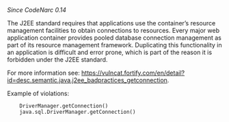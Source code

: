 *Since CodeNarc 0.14*

The J2EE standard requires that applications use the container’s
resource management facilities to obtain connections to resources. Every
major web application container provides pooled database connection
management as part of its resource management framework. Duplicating
this functionality in an application is difficult and error prone, which
is part of the reason it is forbidden under the J2EE standard.

For more information see:
<https://vulncat.fortify.com/en/detail?id=desc.semantic.java.j2ee_badpractices_getconnection>.

Example of violations:

``` 
    DriverManager.getConnection()
    java.sql.DriverManager.getConnection()
```
